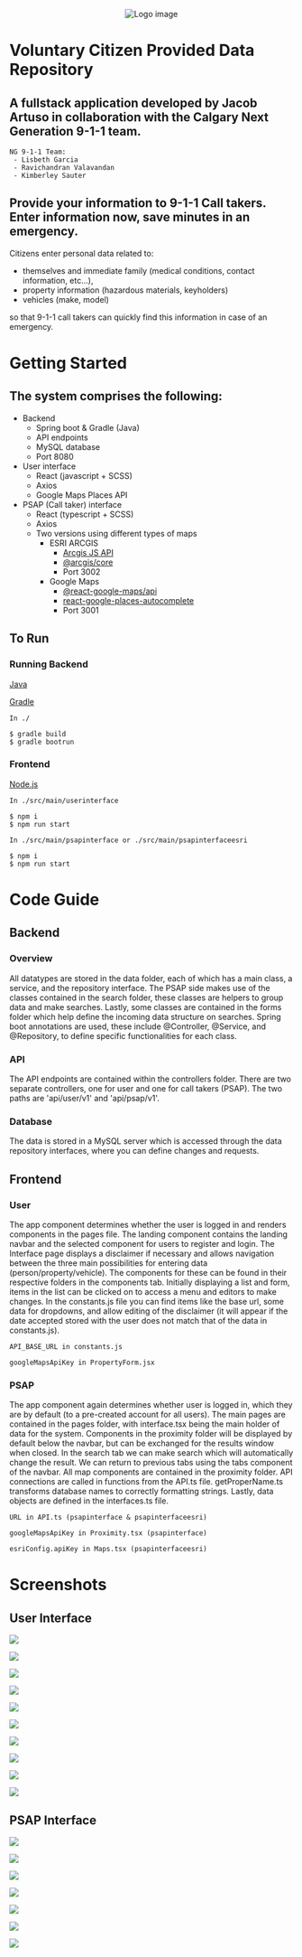 <p align="center">
  <img src="./src/main/userinterface/src/images/icon.svg" alt="Logo image"/>
</p>

# Voluntary Citizen Provided Data Repository

## A fullstack application developed by Jacob Artuso in collaboration with the Calgary Next Generation 9-1-1 team.

    NG 9-1-1 Team:
     - Lisbeth Garcia
     - Ravichandran Valavandan
     - Kimberley Sauter

## Provide your information to 9-1-1 Call takers. Enter information now, save minutes in an emergency.

Citizens enter personal data related to:

-   themselves and immediate family (medical conditions, contact information, etc...),
-   property information (hazardous materials, keyholders)
-   vehicles (make, model)

so that 9-1-1 call takers can quickly find this information in case of an emergency.

# Getting Started

## The system comprises the following:

-   Backend
    -   Spring boot & Gradle (Java)
    -   API endpoints
    -   MySQL database
    -   Port 8080
-   User interface
    -   React (javascript + SCSS)
    -   Axios
    -   Google Maps Places API
-   PSAP (Call taker) interface
    -   React (typescript + SCSS)
    -   Axios
    -   Two versions using different types of maps
        -   ESRI ARCGIS
            -   [Arcgis JS API][1]
            -   [@arcgis/core][2]
            -   Port 3002
        -   Google Maps
            -   [@react-google-maps/api][3]
            -   [react-google-places-autocomplete][4]
            -   Port 3001

## To Run

### Running Backend

[Java][7]

[Gradle][5]

    In ./

    $ gradle build
    $ gradle bootrun

### Frontend

[Node.js][6]

    In ./src/main/userinterface

    $ npm i
    $ npm run start

    In ./src/main/psapinterface or ./src/main/psapinterfaceesri

    $ npm i
    $ npm run start

# Code Guide

## Backend

### Overview

All datatypes are stored in the data folder, each of which has a main class, a service, and the repository interface.
The PSAP side makes use of the classes contained in the search folder, these classes are helpers to group data and make searches. Lastly, some classes are contained in the forms folder which help define the incoming data structure on searches. Spring boot annotations are used, these include @Controller, @Service, and @Repository, to define specific functionalities for each class.

### API

The API endpoints are contained within the controllers folder. There are two separate controllers, one for user and one for call takers (PSAP). The two paths are 'api/user/v1' and 'api/psap/v1'.

### Database

The data is stored in a MySQL server which is accessed through the data repository interfaces, where you can define changes and requests.

## Frontend

### User

The app component determines whether the user is logged in and renders components in the pages file. The landing component contains the landing navbar and the selected component for users to register and login. The Interface page displays a disclaimer if necessary and allows navigation between the three main possibilities for entering data (person/property/vehicle). The components for these can be found in their respective folders in the components tab. Initially displaying a list and form, items in the list can be clicked on to access a menu and editors to make changes. In the constants.js file you can find items like the base url, some data for dropdowns, and allow editing of the disclaimer (it will appear if the date accepted stored with the user does not match that of the data in constants.js).

	API_BASE_URL in constants.js

	googleMapsApiKey in PropertyForm.jsx 

### PSAP

The app component again determines whether user is logged in, which they are by default (to a pre-created account for all users). The main pages are contained in the pages folder, with interface.tsx being the main holder of data for the system. Components in the proximity folder will be displayed by default below the navbar, but can be exchanged for the results window when closed. In the search tab we can make search which will automatically change the result. We can return to previous tabs using the tabs component of the navbar. All map components are contained in the proximity folder. API connections are called in functions from the API.ts file. getProperName.ts transforms database names to correctly formatting strings. Lastly, data objects are defined in the interfaces.ts file. 



	URL in API.ts (psapinterface & psapinterfaceesri)

	googleMapsApiKey in Proximity.tsx (psapinterface)

	esriConfig.apiKey in Maps.tsx (psapinterfaceesri)



# Screenshots

## User Interface

![](./screenshots/home.png)

![](./screenshots/About.png)

![](screenshots/Join.png)

![](screenshots/Login.png)

![](screenshots/personscreen.png)

![](screenshots/personinf.png)

![](screenshots/Telephone%20numbers.png)

![](screenshots/property.png)

![](screenshots/hazardousmaterials.png)

![](screenshots/vehicles.png)

## PSAP Interface

![](screenshots/map.png)

![](screenshots/mapselected.png)

![](screenshots/cameras.png)

![](screenshots/search.png)

![](screenshots/Personsearch.png)

![](screenshots/personsearchinfo.png)

![](screenshots/tabs.png)

[1]: https://developers.arcgis.com/javascript/latest/
[2]: https://www.npmjs.com/package/@arcgis/core
[3]: https://www.npmjs.com/package/@react-google-maps/api
[4]: https://www.npmjs.com/package/react-google-places-autocomplete
[5]: https://gradle.org/install/
[6]: https://nodejs.org/en/
[7]: https://www.java.com/en/download/

